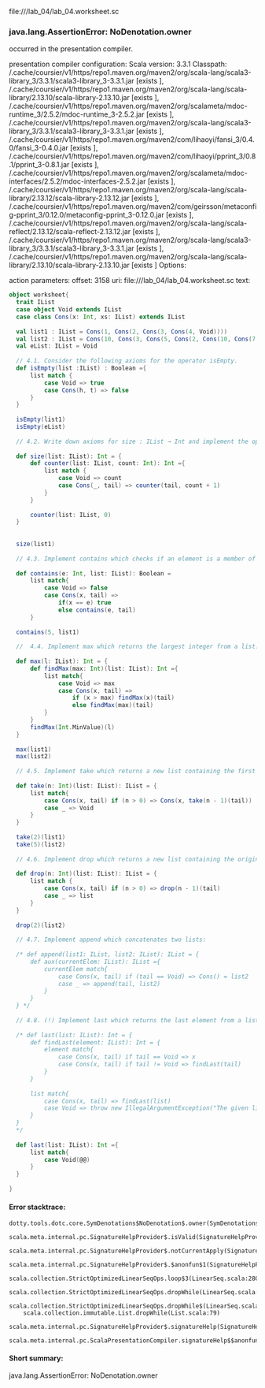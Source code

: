 file://<WORKSPACE>/lab_04/lab_04.worksheet.sc
### java.lang.AssertionError: NoDenotation.owner

occurred in the presentation compiler.

presentation compiler configuration:
Scala version: 3.3.1
Classpath:
<HOME>/.cache/coursier/v1/https/repo1.maven.org/maven2/org/scala-lang/scala3-library_3/3.3.1/scala3-library_3-3.3.1.jar [exists ], <HOME>/.cache/coursier/v1/https/repo1.maven.org/maven2/org/scala-lang/scala-library/2.13.10/scala-library-2.13.10.jar [exists ], <HOME>/.cache/coursier/v1/https/repo1.maven.org/maven2/org/scalameta/mdoc-runtime_3/2.5.2/mdoc-runtime_3-2.5.2.jar [exists ], <HOME>/.cache/coursier/v1/https/repo1.maven.org/maven2/org/scala-lang/scala3-library_3/3.3.1/scala3-library_3-3.3.1.jar [exists ], <HOME>/.cache/coursier/v1/https/repo1.maven.org/maven2/com/lihaoyi/fansi_3/0.4.0/fansi_3-0.4.0.jar [exists ], <HOME>/.cache/coursier/v1/https/repo1.maven.org/maven2/com/lihaoyi/pprint_3/0.8.1/pprint_3-0.8.1.jar [exists ], <HOME>/.cache/coursier/v1/https/repo1.maven.org/maven2/org/scalameta/mdoc-interfaces/2.5.2/mdoc-interfaces-2.5.2.jar [exists ], <HOME>/.cache/coursier/v1/https/repo1.maven.org/maven2/org/scala-lang/scala-library/2.13.12/scala-library-2.13.12.jar [exists ], <HOME>/.cache/coursier/v1/https/repo1.maven.org/maven2/com/geirsson/metaconfig-pprint_3/0.12.0/metaconfig-pprint_3-0.12.0.jar [exists ], <HOME>/.cache/coursier/v1/https/repo1.maven.org/maven2/org/scala-lang/scala-reflect/2.13.12/scala-reflect-2.13.12.jar [exists ], <HOME>/.cache/coursier/v1/https/repo1.maven.org/maven2/org/scala-lang/scala3-library_3/3.3.1/scala3-library_3-3.3.1.jar [exists ], <HOME>/.cache/coursier/v1/https/repo1.maven.org/maven2/org/scala-lang/scala-library/2.13.10/scala-library-2.13.10.jar [exists ]
Options:



action parameters:
offset: 3158
uri: file://<WORKSPACE>/lab_04/lab_04.worksheet.sc
text:
```scala
object worksheet{
  trait IList
  case object Void extends IList
  case class Cons(x: Int, xs: IList) extends IList
  
  val list1 : IList = Cons(1, Cons(2, Cons(3, Cons(4, Void))))
  val list2 : IList = Cons(10, Cons(3, Cons(5, Cons(2, Cons(10, Cons(7, Void))))))
  val eList: IList = Void
  
  // 4.1. Consider the following axioms for the operator isEmpty. 
  def isEmpty(list :IList) : Boolean ={
      list match {
          case Void => true
          case Cons(h, t) => false
      }
  }
  
  isEmpty(list1)
  isEmpty(eList)
  
  // 4.2. Write down axioms for size : IList → Int and implement the operator in Scala: 
  
  def size(list: IList): Int = {
      def counter(list: IList, count: Int): Int ={
          list match {
              case Void => count
              case Cons(_, tail) => counter(tail, count + 1)
          }
      }
  
      counter(list: IList, 0)
  }
  
  
  size(list1)
  
  // 4.3. Implement contains which checks if an element is a member of a list.
  
  def contains(e: Int, list: IList): Boolean = 
      list match{
          case Void => false
          case Cons(x, tail) => 
              if(x == e) true 
              else contains(e, tail)
      }
  
  contains(5, list1)
  
  //  4.4. Implement max which returns the largest integer from a list:
  
  def max(l: IList): Int = {
      def findMax(max: Int)(list: IList): Int ={
          list match{
              case Void => max
              case Cons(x, tail) => 
                  if (x > max) findMax(x)(tail)
                  else findMax(max)(tail)
          }
      }
      findMax(Int.MinValue)(l)
  }
  
  max(list1)
  max(list2)
  
  // 4.5. Implement take which returns a new list containing the first n elements of the original list:
  
  def take(n: Int)(list: IList): IList = {
      list match{
          case Cons(x, tail) if (n > 0) => Cons(x, take(n - 1)(tail))
          case _ => Void
      }
  }
  
  take(2)(list1)
  take(5)(list2)
  
  // 4.6. Implement drop which returns a new list containing the original list without the first n elements:
  
  def drop(n: Int)(list: IList): IList = {
      list match {
          case Cons(x, tail) if (n > 0) => drop(n - 1)(tail)
          case _ => list 
      }
  }
  
  drop(2)(list2)
  
  // 4.7. Implement append which concatenates two lists:
  
  /* def append(list1: IList, list2: IList): IList = {
      def aux(currentElem: IList): IList ={
          currentElem match{
              case Cons(x, tail) if (tail == Void) => Cons() = list2
              case _ => append(tail, list2)
          }  
      }
  } */
  
  // 4.8. (!) Implement last which returns the last element from a list:
  
  /* def last(list: IList): Int = {
      def findLast(element: IList): Int = {   
          element match{
              case Cons(x, tail) if tail == Void => x
              case Cons(x, tail) if tail != Void => findLast(tail)
          }
      }
      
      list match{
          case Cons(x, tail) => findLast(list)
          case Void => throw new IllegalArgumentException("The given list is empty.")
      }
  }
  */
  
  def last(list: IList): Int ={
      list match{
          case Void(@@)
      }
  }
  
}
```



#### Error stacktrace:

```
dotty.tools.dotc.core.SymDenotations$NoDenotation$.owner(SymDenotations.scala:2582)
	scala.meta.internal.pc.SignatureHelpProvider$.isValid(SignatureHelpProvider.scala:83)
	scala.meta.internal.pc.SignatureHelpProvider$.notCurrentApply(SignatureHelpProvider.scala:92)
	scala.meta.internal.pc.SignatureHelpProvider$.$anonfun$1(SignatureHelpProvider.scala:48)
	scala.collection.StrictOptimizedLinearSeqOps.loop$3(LinearSeq.scala:280)
	scala.collection.StrictOptimizedLinearSeqOps.dropWhile(LinearSeq.scala:282)
	scala.collection.StrictOptimizedLinearSeqOps.dropWhile$(LinearSeq.scala:278)
	scala.collection.immutable.List.dropWhile(List.scala:79)
	scala.meta.internal.pc.SignatureHelpProvider$.signatureHelp(SignatureHelpProvider.scala:48)
	scala.meta.internal.pc.ScalaPresentationCompiler.signatureHelp$$anonfun$1(ScalaPresentationCompiler.scala:398)
```
#### Short summary: 

java.lang.AssertionError: NoDenotation.owner